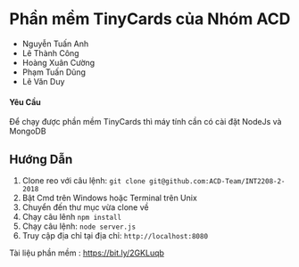 # Phần mềm TinyCards của Nhóm ACD
* Nguyễn Tuấn Anh
* Lê Thành Công
* Hoàng Xuân Cường
* Phạm Tuấn Dũng
* Lê Văn Duy

#### Yêu Cầu
Để chạy được phần mềm TinyCards thì máy tính cần có cài đặt NodeJs và MongoDB

## Hướng Dẫn


1. Clone reo với câu lệnh: `git clone git@github.com:ACD-Team/INT2208-2-2018`
2. Bật Cmd trên Windows hoặc Terminal trên Unix
3. Chuyển đến thư mục vừa clone về
4. Chạy câu lênh `npm install`
5. Chạy câu lệnh:  `node server.js`
6. Truy cập địa chỉ tại địa chỉ: `http://localhost:8080`

Tài liệu phần mềm : https://bit.ly/2GKLuqb
